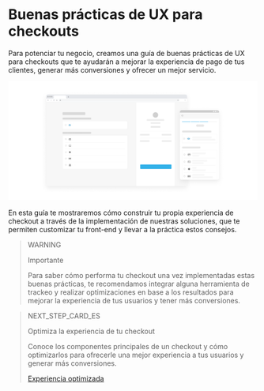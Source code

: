 # Buenas prácticas de UX para checkouts

Para potenciar tu negocio, creamos una guía de buenas prácticas de UX para checkouts que te ayudarán a mejorar la experiencia de pago de tus clientes, generar más conversiones y ofrecer un mejor servicio. 

![es Introduccion Buenas practicas](/images/best-practices-guide/EspIntroduccion.png)

En esta guía te mostraremos cómo construir tu propia experiencia de checkout a través de la implementación de nuestras soluciones, que te permiten customizar tu front-end y llevar a la práctica estos consejos. 

> WARNING 
> 
> Importante
> 
> Para saber cómo performa tu checkout una vez implementadas estas buenas prácticas, te recomendamos integrar alguna herramienta de trackeo y realizar optimizaciones en base a los resultados para mejorar la experiencia de tus usuarios y tener más conversiones.

> NEXT_STEP_CARD_ES
>
> Optimiza la experiencia de tu checkout 
>
> Conoce los componentes principales de un checkout y cómo optimizarlos para ofrecerle una mejor experiencia a tus usuarios y generar más conversiones.
>
> [Experiencia optimizada](/developers/es/guides/additional-content/best-practices/ux-for-checkouts/optimized-experience)